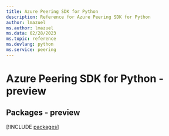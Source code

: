 ```yaml
---
title: Azure Peering SDK for Python
description: Reference for Azure Peering SDK for Python
author: lmazuel
ms.author: lmazuel
ms.data: 02/28/2023
ms.topic: reference
ms.devlang: python
ms.service: peering
---
```

# Azure Peering SDK for Python - preview
## Packages - preview
[!INCLUDE [packages](peering-index.md)]